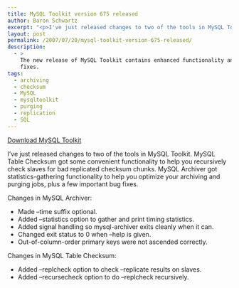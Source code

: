 ```yaml
---
title: MySQL Toolkit version 675 released
author: Baron Schwartz
excerpt: "<p>I've just released changes to two of the tools in MySQL Toolkit.  MySQL Table Checksum got some convenient functionality to help you recursively check slaves for bad replicated checksum chunks.  MySQL Archiver got statistics-gathering functionality to help you optimize your archiving and purging jobs, plus a few important bug fixes.</p>"
layout: post
permalink: /2007/07/20/mysql-toolkit-version-675-released/
description:
  - >
    The new release of MySQL Toolkit contains enhanced functionality and some bug
    fixes.
tags:
  - archiving
  - checksum
  - MySQL
  - mysqltoolkit
  - purging
  - replication
  - SQL
---
```

<p class="download">
  <a href="http://code.google.com/p/maatkit">Download MySQL Toolkit</a>
</p>

I&#8217;ve just released changes to two of the tools in MySQL Toolkit. MySQL Table Checksum got some convenient functionality to help you recursively check slaves for bad replicated checksum chunks. MySQL Archiver got statistics-gathering functionality to help you optimize your archiving and purging jobs, plus a few important bug fixes.

Changes in MySQL Archiver:

*   Made &#8211;time suffix optional.
*   Added &#8211;statistics option to gather and print timing statistics.
*   Added signal handling so mysql-archiver exits cleanly when it can.
*   Changed exit status to 0 when &#8211;help is given.
*   Out-of-column-order primary keys were not ascended correctly.

Changes in MySQL Table Checksum:

*   Added &#8211;replcheck option to check &#8211;replicate results on slaves.
*   Added &#8211;recursecheck option to do &#8211;replcheck recursively.